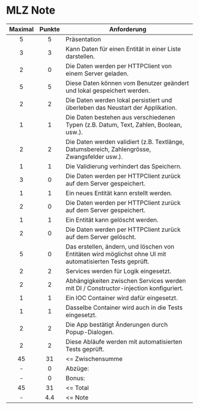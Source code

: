 # MLZ Note

| Maximal | Punkte | Anforderung                                                                                                |
| :-----: | :----: | ---------------------------------------------------------------------------------------------------------- |
|    5    |   5    | Präsentation                                                                                               |
|    3    |   3    | Kann Daten für einen Entität in einer Liste darstellen.                                                    |
|    2    |   0    | Die Daten werden per HTTPClient von einem Server geladen.                                                  |
|    5    |   5    | Diese Daten können vom Benutzer geändert und lokal gespeichert werden.                                     |
|    2    |   2    | Die Daten werden lokal persistiert und überleben das Neustart der Applikation.                             |
|    1    |   1    | Die Daten bestehen aus verschiedenen Typen (z.B. Datum, Text, Zahlen, Boolean, usw.).                      |
|    2    |   2    | Die Daten werden validiert (z.B. Textlänge, Datumsbereich, Zahlengrösse, Zwangsfelder usw.).               |
|    1    |   1    | Die Validierung verhindert das Speichern.                                                                  |
|    3    |   0    | Die Daten werden per HTTPClient zurück auf dem Server gespeichert.                                         |
|    1    |   1    | Ein neues Entität kann erstellt werden.                                                                    |
|    2    |   0    | Die Daten werden per HTTPClient zurück auf dem Server gespeichert.                                         |
|    1    |   1    | Ein Entität kann gelöscht werden.                                                                          |
|    2    |   0    | Die Daten werden per HTTPClient zurück auf dem Server gelöscht.                                            |
|    5    |   0    | Das erstellen, ändern, und löschen von Entitäten wird möglichst ohne UI mit automatisierten Tests geprüft. |
|    2    |   2    | Services werden für Logik eingesetzt.                                                                      |
|    2    |   2    | Abhängigkeiten zwischen Services werden mit DI / Constructor-injection konfiguriert.                       |
|    1    |   1    | Ein IOC Container wird dafür eingesetzt.                                                                   |
|    1    |   1    | Dasselbe Container wird auch in die Tests eingesetzt.                                                      |
|    2    |   2    | Die App bestätigt Änderungen durch Popup-Dialogen.                                                         |
|    2    |   2    | Diese Abläufe werden mit automatisierten Tests geprüft.                                                    |
|   45    |   31   | <= Zwischensumme                                                                                           |
|    -    |   0    | Abzüge:                                                                                                    |
|    -    |   0    | Bonus:                                                                                                     |
|   45    |   31   | <= Total                                                                                                   |
|    -    |  4.4   | <= Note                                                                                                    |